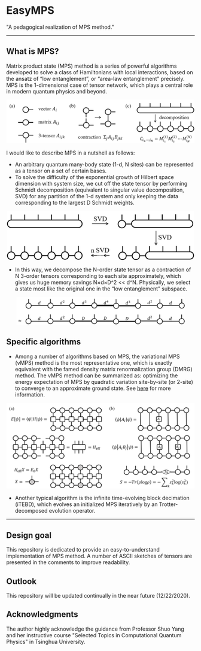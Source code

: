 # EasyMPS
"A pedagogical realization of MPS method."

---------------------------------

## What is MPS?

Matrix product state (MPS) method is a series of powerful algorithms developed to solve a class of Hamiltonians with local interactions, based on the ansatz of “low entanglement”, or “area-law entanglement” precisely. MPS is the 1-dimensional case of tensor network, which plays a central role in modern quantum physics and beyond.

<p align="center">
<img src="https://raw.githubusercontent.com/Haokai-Zhang/EasyMPS/main/image/penrose_tensor_sketch.png" alt="Penrose tensor graph representations." width="600"/>
</p>

I would like to describe MPS in a nutshell as follows:

- An arbitrary quantum many-body state (1-d, N sites) can be represented as a tensor on a set of certain bases. 
- To solve the difficulty of the exponential growth of Hilbert space dimension with system size, we cut off the state tensor by performing Schmidt decomposition (equivalent to singular value decomposition, SVD) for any partition of the 1-d system and only keeping the data corresponding to the largest D Schmidt weights.

<p align="center">
<img src="https://raw.githubusercontent.com/Haokai-Zhang/EasyMPS/main/image/mps_sketch.png" alt="Tensor decomposes to MPS." width="500"/>
</p>

- In this way, we decompose the N-order state tensor as a contraction of N 3-order tensors corresponding to each site approximately, which gives us huge memory savings N×d×D^2 << d^N. Physically, we select a state most like the original one in the “low entanglement” subspace.

<p align="center">
<img src="https://raw.githubusercontent.com/Haokai-Zhang/EasyMPS/main/image/svd_approximate.png" alt="Reduced bond dimensions." width="450"/>
</p>

## Specific algorithms

- Among a number of algorithms based on MPS, the variational MPS (vMPS) method is the most representative one, which is exactly equivalent with the famed density matrix renormalization group (DMRG) method. The vMPS method can be summarized as: optimizing the energy expectation of MPS by quadratic variation site-by-site (or 2-site) to converge to an approximate ground state. See [here](https://www.zhihu.com/question/270191605/answer/1585609137) for more information.

<p align="center">
<img src="https://raw.githubusercontent.com/Haokai-Zhang/EasyMPS/main/image/vmps_sketch.png" alt="vMPS algorithm." width="600"/>
</p>

- Another typical algorithm is the infinite time-evolving block decimation (iTEBD), which evolves an initialized MPS iteratively by an Trotter-decomposed evolution operator.


---------------------------------

## Design goal

This repository is dedicated to provide an easy-to-understand implementation of MPS method. A number of ASCII sketches of tensors are presented in the comments to improve readability.

## Outlook

This repository will be updated continually in the near future (12/22/2020).

## Acknowledgments

The author highly acknowledge the guidance from Professor Shuo Yang and her instructive course "Selected Topics in Computational Quantum Physics" in Tsinghua University.
